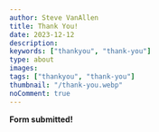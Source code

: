 ```yaml
---
author: Steve VanAllen
title: Thank You!
date: 2023-12-12
description:
keywords: ["thankyou", "thank-you"]
type: about
images:
tags: ["thankyou", "thank-you"]
thumbnail: "/thank-you.webp"
noComment: true
---
```


**Form submitted!**